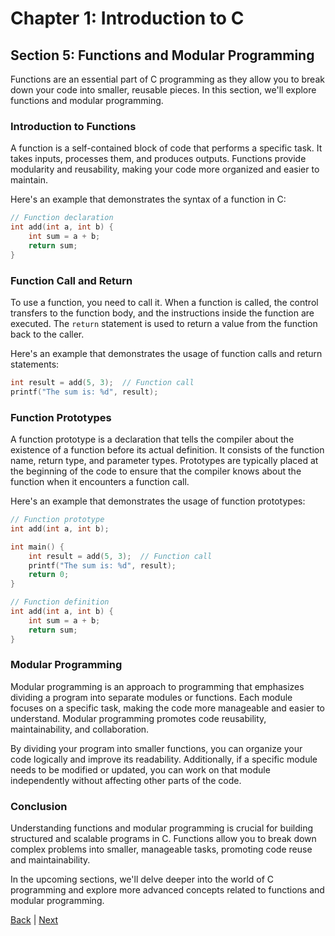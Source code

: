 # Chapter 1: Introduction to C

## Section 5: Functions and Modular Programming

Functions are an essential part of C programming as they allow you to break down your code into smaller, reusable pieces. In this section, we'll explore functions and modular programming.

### Introduction to Functions

A function is a self-contained block of code that performs a specific task. It takes inputs, processes them, and produces outputs. Functions provide modularity and reusability, making your code more organized and easier to maintain.

Here's an example that demonstrates the syntax of a function in C:

```c
// Function declaration
int add(int a, int b) {
    int sum = a + b;
    return sum;
}
```

### Function Call and Return

To use a function, you need to call it. When a function is called, the control transfers to the function body, and the instructions inside the function are executed. The `return` statement is used to return a value from the function back to the caller.

Here's an example that demonstrates the usage of function calls and return statements:

```c
int result = add(5, 3);  // Function call
printf("The sum is: %d", result);
```

### Function Prototypes

A function prototype is a declaration that tells the compiler about the existence of a function before its actual definition. It consists of the function name, return type, and parameter types. Prototypes are typically placed at the beginning of the code to ensure that the compiler knows about the function when it encounters a function call.

Here's an example that demonstrates the usage of function prototypes:

```c
// Function prototype
int add(int a, int b);

int main() {
    int result = add(5, 3);  // Function call
    printf("The sum is: %d", result);
    return 0;
}

// Function definition
int add(int a, int b) {
    int sum = a + b;
    return sum;
}
```

### Modular Programming

Modular programming is an approach to programming that emphasizes dividing a program into separate modules or functions. Each module focuses on a specific task, making the code more manageable and easier to understand. Modular programming promotes code reusability, maintainability, and collaboration.

By dividing your program into smaller functions, you can organize your code logically and improve its readability. Additionally, if a specific module needs to be modified or updated, you can work on that module independently without affecting other parts of the code.

### Conclusion

Understanding functions and modular programming is crucial for building structured and scalable programs in C. Functions allow you to break down complex problems into smaller, manageable tasks, promoting code reuse and maintainability.

In the upcoming sections, we'll delve deeper into the world of C programming and explore more advanced concepts related to functions and modular programming.

[Back](../sec4/index.md) |
[Next](../sec6/index.md)